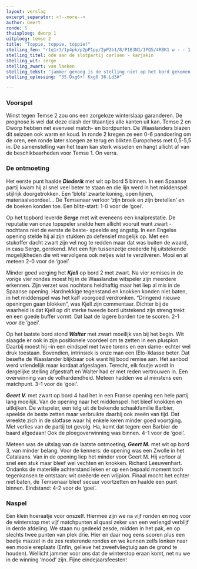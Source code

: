 ```yaml
---
layout: verslag
excerpt_separator: <!--more-->
author: Geert
ronde: 5
thuisploeg: dworp 1
uitploeg: temse 2
title: "Toppie, toppie, toppie!"
stelling_fen: "r1q1r3/1p4pk/p2pP1pp/2pP2b1/8/P1B3N1/1PQ5/4RBK1 w - - 1 35"
stelling_titel: ode aan de slotpartij carlsen - karjakin
stelling_wit: serge
stelling_zwart: van laeken
stelling_tekst: "jammer genoeg is de stelling niet op het bord gekomen maar serge hoopte wel op Kh7 van zijn tegenstander. zwart koos voor een minder mooi einde dat eveneens 2 zetten later uit was. opgave: wit speelt en zet mat."
stelling_oplossing: "35.Dxg6+! Kxg6 36.Ld3#"

---
```

### Voorspel

Winst tegen Temse 2 zou ons een zorgeloze winterslaap garanderen. De prognose is wel dat deze clash der titaantjes alle kanten uit kan. Temse 2 en Dworp hebben net evenveel match- en bordpunten. De Waaslanders blazen dit seizoen ook warm en koud. In ronde 2 kregen ze een 0-6 pandoering om de oren, een ronde later sloegen ze terug en blikten Europchess met 0,5-5,5 in. De samenstelling van het team kan sterk wisselen en hangt allicht af van de beschikbaarheden voor Temse 1. On verra.<!--more-->

### De ontmoeting

Het eerste punt haalde **_Diederik_** met wit op bord 5 binnen. In een Spaanse partij kwam hij al snel veel beter te staan en die lijn werd in het middenspel stijlrijk doorgetrokken. Een ‘blote’ zwarte koning, open lijnen, materiaalvoordeel… De Temsenaar verloor ‘zijn broek en zijn bretellen’ en de boeken konden toe. Een blitz-start: 1-0 voor de ‘goei’.

Op het topbord leverde **_Serge_** met wit eveneens een knalprestatie. De reputatie van onze topspeler snelde hem allicht vooruit want zwart -nochtans niet de eerste de beste- speelde erg angstig. In een Engelse opening stelde hij al zijn stukken zo defensief mogelijk op. Met een stukoffer dacht zwart zijn vel nog te redden maar dat was buiten de waard, in casu Serge, gerekend. Met een fijn tussenzetje creëerde hij uitstekende mogelijkheden die wit vervolgens ook netjes wist te verzilveren. Mooi en al meteen 2-0 voor de ‘goei’.

Minder goed verging het **_Kjell_** op bord 2 met zwart. Na vier remises in de vorige vier rondes moest hij in de Waaslandse witspeler zijn meerdere erkennen. Zijn verzet was nochtans heldhaftig maar het liep al mis in de Spaanse opening. Hardnekkige tegenstand en knokken konden niet baten, in het middenspel was het kalf voorgoed verdronken. “Dringend nieuwe openingen gaan blokken”, was Kjell zijn commentaar. Dichter bij de waarheid is dat Kjell op dit sterke tweede bord uitstekend zijn streng trekt en een goede buffer vormt. Dat laat de lagere borden toe te scoren. 2-1 voor de ‘goei’.

Op het laatste bord stond **_Walter_** met zwart moeilijk van bij het begin. Wit slaagde er ook in zijn positionele voordeel om te zetten in een pluspion. Daarbij moest hij –in een eindspel met twee torens en een dame- echter wel druk toestaan. Bovendien, intrinsiek is onze man een (Elo-)klasse beter. Dat besefte de Waaslander blijkbaar ook want hij bood remise aan. Het aanbod werd vriendelijk maar kordaat afgeslagen. Terecht, elk foutje wordt in dergelijke stelling afgestraft en Walter had er met reden vertrouwen in. Een overwinning van de volhardendheid. Meteen hadden we al minstens een matchpunt. 3-1 voor de ‘goei’.

**_Geert V._** met zwart op bord 4 had het in een Franse opening een hele partij lang moeilijk. Van de opening naar het middenspel: het bleef knokken en uitkijken. De witspeler, een telg uit de bekende schaakfamilie Barbier, speelde de beste zetten maar verbruikte daarbij ook zeeën van tijd. Dat wreekte zich in de slotfase waar hij enkele keren minder goed voortging. Met verlies van de partij tot gevolg. Ha, komt dat tegen: een Barbier de baard afgedaan! Ook de ploegoverwinning was binnen. 4-1 voor de ‘goei’.

Meteen was de uitslag van de laatste ontmoeting, **_Geert M._** met wit op bord 3, van minder belang. Voor de kenners: de opening was een Zwolle in het Catalaans. Van in de opening liep het minder voor Geert M. Hij verloor al snel een stuk maar bleef wel vechten en knokken. Richard Leeuwenhart. Ondanks de materiële achterstand leken er op een bepaald moment toch tegenkansen te ontstaan: wit creëerde een vrijpion. Finaal mocht het echter niet baten, de Temsenaar bleef secuur voortzetten en haalde een punt binnen. Eindstand: 4-2 voor de ‘goei’.

### Naspel

Een klein hoeraatje voor onszelf. Hiermee zijn we na vijf ronden en nog voor de winterstop met vijf matchpunten al quasi zeker van een verlengd verblijf in derde afdeling. We staan nu gedeeld zesde, midden in het pak, en op slechts twee punten van plek drie. Hier en daar nog eens scoren plus een beetje mazzel in de zes resterende rondes en we kunnen zelfs lonken naar een mooie ereplaats (Enfin, gelieve het zweefvliegtuig aan de grond te houden). Wellicht jammer voor ons dat de winterstop eraan komt, net nu we in de winning ‘mood’ zijn. Fijne eindejaarsfeesten!
